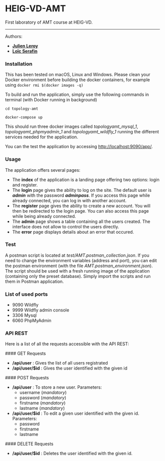 HEIG-VD-AMT
==========

First laboratory of AMT course at HEIG-VD.

-------------

Authors:
- [**Julien Leroy**](https://github.com/limayankee)
- [**Loïc Serafin**](https://github.com/pikkle)

### Installation
This has been tested on macOS, Linux and Windows.
Please clean your Docker environment before building the docker containers, for example using `docker rmi $(docker images -q)`

To build and run the application, simply use the following commands in terminal (with Docker running in background)

`cd topology-amt`

`docker-compose up`

This should run three docker images called *topologyamt_mysql_1*, *topologyamt_phpmyadmin_1* and *topologyamt_wildfly_1* running the different services needed for the application.

You can the test the application by accessing [http://localhost:9090/app/](http://localhost:9090/app/).

### Usage
The application offers several pages:
- The **index** of the application is a landing page offering two options: login and register.
- The **login** page gives the ability to log on the site. The default user is ***admin*** with the password ***adminpass***. If you access this page while already connected, you can log in with another account.
- The **register** page gives the ability to create a new account. You will then be redirected to the login page. You can also access this page while being already connected.
- The **admin** page shows a table containing all the users created. The interface does not allow to control the users directly.
- The **error** page displays details about an error that occured.

### Test
A postman script is located at *test/AMT.postman_collection.json*. If you need to change the environment variables (address and port), you can edit the postman environment (with the file *AMT.postman_environment.json*).
The script should be used with a fresh running image of the application (containing only the preset database). 
Simply import the scripts and run them in Postman application.

### List of used ports

- 9090 Wildfly
- 9999 Wildfly admin console
- 3306 Mysql
- 6060 PhpMyAdmin

### API REST
Here is a list of all the requests accessible with the API REST:

#### GET Requests
- **/api/user** : Gives the list of all users registrated
- **/api/user/$id** : Gives the user identified with the given id

#### POST Requests
- **/api/user** : To store a new user. Parameters:
  - username (*mandatory*)
  - password (*mandatory*)
  - firstname (*mandatory*)
  - lastname (*mandatory*)
- **/api/user/$id** : To edit a given user identified with the given id. Parameters:
  - password
  - firstname
  - lastname

#### DELETE Requests
- **/api/user/$id** : Deletes the user identified with the given id.


